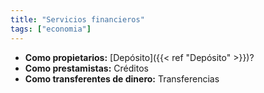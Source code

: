 ```yaml
---
title: "Servicios financieros"
tags: ["economia"]
---
```

- **Como propietarios:** [Depósito]({{< ref "Depósito" >}})?
- **Como prestamistas:** Créditos
- **Como transferentes de dinero:** Transferencias